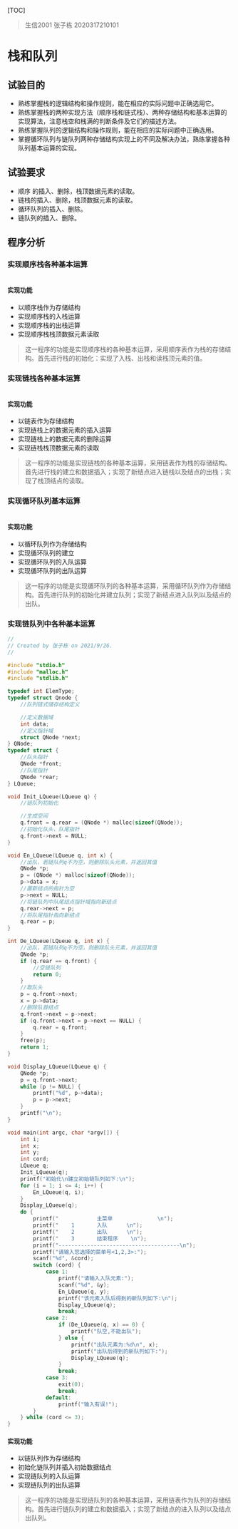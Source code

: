 [TOC]

>   生信2001 张子栋 2020317210101

# 栈和队列



## 试验目的

+ 熟练掌握栈的逻辑结构和操作规则，能在相应的实际问题中正确选用它。
+ 熟练掌握栈的两种实现方法（顺序栈和链式栈）、两种存储结构和基本运算的实现算法，注意栈空和栈满的判断条件及它们的描述方法。
+ 熟练掌握队列的逻辑结构和操作规则，能在相应的实际问题中正确选用。
+ 掌握循环队列与链队列两种存储结构实现上的不同及解决办法，熟练掌握各种队列基本运算的实现。

## 试验要求

+ 顺序 的插入、删除，栈顶数据元素的读取。
+ 链栈的插入、删除，栈顶数据元素的读取。
+ 循环队列的插入、删除。
+ 链队列的插入、删除。

## 程序分析

### 实现顺序栈各种基本运算

```C

```

#### 实现功能

+   以顺序栈作为存储结构
+   实现顺序栈的入栈运算
+   实现顺序栈的出栈运算
+   实现顺序栈栈顶数据元素读取

>   这一程序的功能是实现顺序栈的各种基本运算，采用顺序表作为栈的存储结构。首先进行栈的初始化：实现了入栈、出栈和读栈顶元素的值。

### 实现链栈各种基本运算

```C

```

#### 实现功能

+   以链表作为存储结构
+   实现链栈上的数据元素的插入运算
+   实现链栈上的数据元素的删除运算
+   实现链栈栈顶数据元素的读取

>   这一程序的功能是实现链栈的各种基本运算，采用链表作为栈的存储结构。首先进行栈的建立和数据插入；实现了新结点进入链栈以及结点的出栈；实现了栈顶结点的读取。

### 实现循环队列基本运算

```C

```

#### 实现功能

+   以循环队列作为存储结构
+   实现循环队列的建立
+   实现循环队列的入队运算
+   实现循环队列的出队运算

>   这一程序的功能是实现循环队列的各种基本运算，采用循环队列作为存储结构。首先进行队列的初始化并建立队列；实现了新结点进入队列以及结点的出队。

### 实现链队列中各种基本运算

```C
//
// Created by 张子栋 on 2021/9/26.
//

#include "stdio.h"
#include "malloc.h"
#include "stdlib.h"

typedef int ElemType;
typedef struct Qnode {
    //队列链式储存结构定义

    //定义数据域
    int data;
    //定义指针域
    struct QNode *next;
} QNode;
typedef struct {
    //队头指针
    QNode *front;
    //队尾指针
    QNode *rear;
} LQueue;

void Init_LQueue(LQueue q) {
    //链队列初始化

    //生成空间
    q.front = q.rear = (QNode *) malloc(sizeof(QNode));
    //初始化队头，队尾指针
    q.front->next = NULL;
}

void En_LQueue(LQueue q, int x) {
    //出队，若链队列q不为空，则删除队头元素，并返回其值
    QNode *p;
    p = (QNode *) malloc(sizeof(QNode));
    p->data = x;
    //置新结点的指针为空
    p->next = NULL;
    //将链队列中队尾结点指针域指向新结点
    q.rear->next = p;
    //将队尾指针指向新结点
    q.rear = p;
}

int De_LQueue(LQueue q, int x) {
    //出队，若链队列q不为空，则删除队头元素，并返回其值
    QNode *p;
    if (q.rear == q.front) {
        //空链队列
        return 0;
    }
    //取队头
    p = q.front->next;
    x = p->data;
    //删除队首结点
    q.front->next = p->next;
    if (q.front->next = p->next == NULL) {
        q.rear = q.front;
    }
    free(p);
    return 1;
}

void Display_LQueue(LQueue q) {
    QNode *p;
    p = q.front->next;
    while (p != NULL) {
        printf("%d", p->data);
        p = p->next;
    }
    printf("\n");
}

void main(int argc, char *argv[]) {
    int i;
    int x;
    int y;
    int cord;
    LQueue q;
    Init_LQueue(q);
    printf("初始化\n建立初始链队列如下:\n");
    for (i = 1; i <= 4; i++) {
        En_LQueue(q, i);
    }
    Display_LQueue(q);
    do {
        printf("            主菜单              \n");
        printf("    1       入队      \n");
        printf("    2       出队      \n");
        printf("    3       结束程序    \n");
        printf("--------------------------------------\n");
        printf("请输入您选择的菜单号<1,2,3>:");
        scanf("%d", &cord);
        switch (cord) {
            case 1:
                printf("请输入入队元素:");
                scanf("%d", &y);
                En_LQueue(q, y);
                printf("该元素入队后得到的新队列如下:\n");
                Display_LQueue(q);
                break;
            case 2:
                if (De_LQueue(q, x) == 0) {
                    printf("队空,不能出队");
                } else {
                    printf("出队元素为:%d\n", x);
                    printf("出队后得到的新队列如下:");
                    Display_LQueue(q);
                }
                break;
            case 3:
                exit(0);
                break;
            default:
                printf("输入有误!");
        }
    } while (cord <= 3);
}
```

#### 实现功能

+   以链队列作为存储结构
+   初始化链队列并插入初始数据结点
+   实现链队列的入队运算
+   实现链队列的出队运算

>   这一程序的功能是实现链队列的各种基本运算，采用链表作为队列的存储结构。首先进行链队列的建立和数据插入；实现了新结点的进入队列以及结点出队列。

